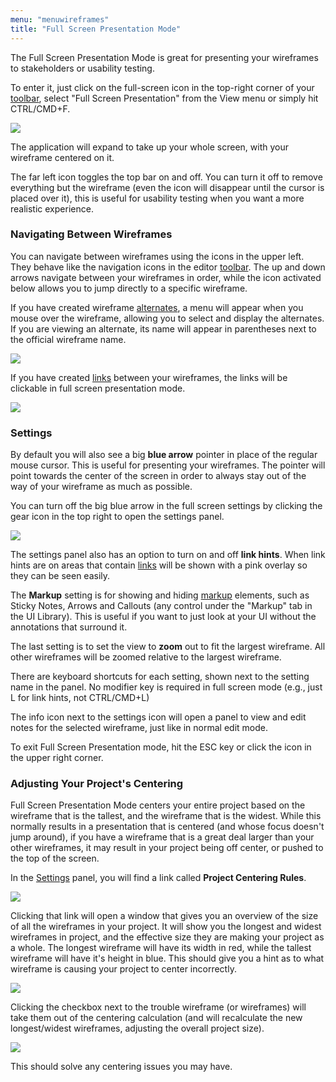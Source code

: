 ```yaml
---
menu: "menuwireframes"
title: "Full Screen Presentation Mode"
---
```


The Full Screen Presentation Mode is great for presenting your wireframes to stakeholders or usability testing.

To enter it, just click on the full-screen icon in the top-right corner of your [toolbar](../overview/#the-toolbar), select "Full Screen Presentation" from the View menu or simply hit CTRL/CMD+F.

![](//media.balsamiq.com/img/support/docs/bw/fullscreen-topbar.png)

The application will expand to take up your whole screen, with your wireframe centered on it.

The far left icon toggles the top bar on and off. You can turn it off to remove everything but the wireframe (even the icon will disappear until the cursor is placed over it), this is useful for usability testing when you want a more realistic experience.

### Navigating Between Wireframes

You can navigate between wireframes using the icons in the upper left. They behave like the navigation icons in the editor [toolbar](../overview/#the-toolbar). The up and down arrows navigate between your wireframes in order, while the icon activated below allows you to jump directly to a specific wireframe.   

If you have created wireframe [alternates](../alternates), a menu will appear when you mouse over the wireframe, allowing you to select and display the alternates. If you are viewing an alternate, its name will appear in parentheses next to the official wireframe name.

![](//media.balsamiq.com/img/support/docs/bw/fullscreen-navigation.png)

If you have created [links](../linking/) between your wireframes, the links will be clickable in full screen presentation mode.

![](//media.balsamiq.com/img/support/docs/bw/bighand.png)

### Settings

By default you will also see a big **blue arrow** pointer in place of the regular mouse cursor. This is useful for presenting your wireframes. The pointer will point towards the center of the screen in order to always stay out of the way of your wireframe as much as possible.

You can turn off the big blue arrow in the full screen settings by clicking the gear icon in the top right to open the settings panel.

![](//media.balsamiq.com/img/support/docs/bw/fullscreen-settings.png)

The settings panel also has an option to turn on and off **link hints**. When link hints are on areas that contain [links](../linking/) will be shown with a pink overlay so they can be seen easily.

The **Markup** setting is for showing and hiding [markup](../markup/) elements, such as Sticky Notes, Arrows and Callouts (any control under the "Markup" tab in the UI Library). This is useful if you want to just look at your UI without the annotations that surround it.

The last setting is to set the view to **zoom** out to fit the largest wireframe. All other wireframes will be zoomed relative to the largest wireframe.

There are keyboard shortcuts for each setting, shown next to the setting name in the panel. No modifier key is required in full screen mode (e.g., just L for link hints, not CTRL/CMD+L)

The info icon next to the settings icon will open a panel to view and edit notes for the selected wireframe, just like in normal edit mode.

To exit Full Screen Presentation mode, hit the ESC key or click the icon in the upper right corner.

### Adjusting Your Project's Centering

Full Screen Presentation Mode centers your entire project based on the wireframe that is the tallest, and the wireframe that is the widest. While this normally results in a presentation that is centered (and whose focus doesn't jump around), if you have a wireframe that is a great deal larger than your other wireframes, it may result in your project being off center, or pushed to the top of the screen.

In the [Settings](../fullscreen#settings) panel, you will find a link called **Project Centering Rules**.

![](//media.balsamiq.com/img/support/docs/bw/fullscreen-settings-centering.png)

Clicking that link will open a window that gives you an overview of the size of all the wireframes in your project. It will show you the longest and widest wireframes in project, and the effective size they are making your project as a whole. The longest wireframe will have its width in red, while the tallest wireframe will have it's height in blue. This should give you a hint as to what wireframe is causing your project to center incorrectly.

![](//media.balsamiq.com/img/support/docs/bw/fullscreen-centering_rules_default.png)

Clicking the checkbox next to the trouble wireframe (or wireframes) will take them out of the centering calculation (and will recalculate the new longest/widest wireframes, adjusting the overall project size).

![](//media.balsamiq.com/img/support/docs/bw/fullscreen-centering_rules_changed.png)

This should solve any centering issues you may have.
